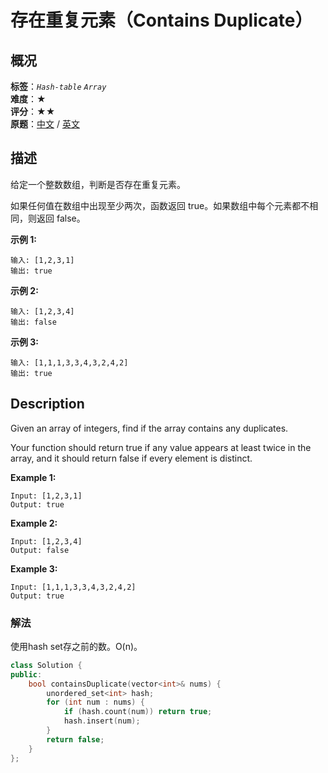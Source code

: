 # 存在重复元素（Contains Duplicate）
## 概况
**标签**：*`Hash-table`*  *`Array`*<br>
**难度**：★<br>
**评分**：★★<br>
**原题**：[中文](https://leetcode-cn.com/problems/contains-duplicate) / [英文](https://leetcode.com/problems/contains-duplicate)

## 描述
给定一个整数数组，判断是否存在重复元素。

如果任何值在数组中出现至少两次，函数返回 true。如果数组中每个元素都不相同，则返回 false。

**示例 1:**
```
输入: [1,2,3,1]
输出: true
```

**示例 2:**
```
输入: [1,2,3,4]
输出: false
```

**示例 3:**
```
输入: [1,1,1,3,3,4,3,2,4,2]
输出: true
```

## Description
Given an array of integers, find if the array contains any duplicates.

Your function should return true if any value appears at least twice in the array, and it should return false if every element is distinct.

**Example 1:**
```
Input: [1,2,3,1]
Output: true
```

**Example 2:**
```
Input: [1,2,3,4]
Output: false
```

**Example 3:**
```
Input: [1,1,1,3,3,4,3,2,4,2]
Output: true 
```

### 解法
使用hash set存之前的数。O(n)。
```c++
class Solution {
public:
    bool containsDuplicate(vector<int>& nums) {
        unordered_set<int> hash;
        for (int num : nums) {
            if (hash.count(num)) return true;
            hash.insert(num);
        }
        return false;
    }
};
```
